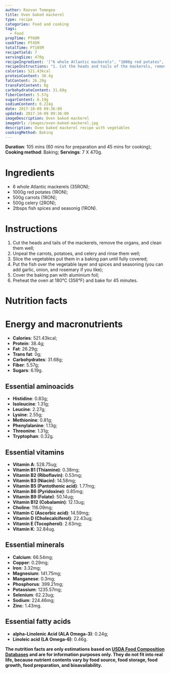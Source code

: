 ```yaml
---
author: Razvan Tomegea
title: Oven baked mackerel
type: recipe
categories: Food and cooking
tags:
  - Food
prepTime: PT60M
cookTime: PT45M
totalTime: PT105M
recipeYield: 7
servingSize: 470g
recipeIngredient: '["6 whole Atlantic mackerels", "1000g red potates", "500g carrots", "500g celery", "2tbsps fish spices and seasonig"]'
recipeInstructions: "1. Cut the heads and tails of the mackerels, remove the organs, and clean them well;\n2. Unpeal the carrots, potatoes, and celery and rinse them well;\n3. Slice the vegetables put them in a baking pan until fully covered;\n4. Put the fish over the vegetable layer and spices and seasoning (you can add garlic, onion, and rosemary if you like);\n5. Cover the baking pan with aluminium foil;\n6. Preheat the oven at 180&deg;C (356&deg;F) and bake for 45 minutes."
calories: 521.43kcal
proteinContent: 38.4g
fatContent: 26.29g
transFatContent: 0g
carbohydrateContent: 31.68g
fiberContent: 5.57g
sugarContent: 6.19g
sodiumContent: 0.224g
date: 2017-10-09 09:36:09
updated: 2017-10-09 09:36:09
imageDescription: Oven baked mackerel
imageUrl: /images/oven-baked-mackerel.jpg
description: Oven baked mackerel recipe with vegetables
cookingMethod: Baking
---
```

**Duration**: 105 mins (60 mins for preparation and 45 mins for cooking);
**Cooking method**: Baking;
**Servings**: 7 X 470g.

# Ingredients
- 6 whole Atlantic mackerels (35RON);
- 1000g red potates (1RON);
- 500g carrots (1RON);
- 500g celery (2RON);
- 2tbsps fish spices and seasonig (1RON).
<!-- more -->

# Instructions
1. Cut the heads and tails of the mackerels, remove the organs, and clean them well;
2. Unpeal the carrots, potatoes, and celery and rinse them well;
3. Slice the vegetables put them in a baking pan until fully covered;
4. Put the fish over the vegetable layer and spices and seasoning (you can add garlic, onion, and rosemary if you like);
5. Cover the baking pan with aluminium foil;
6. Preheat the oven at 180&deg;C (356&deg;F) and bake for 45 minutes.

# Nutrition facts
# Energy and macronutrients
- **Calories**: 521.43kcal;
- **Protein**: 38.4g;
- **Fat**: 26.29g;
- **Trans fat**: 0g;
- **Carbohydrates**: 31.68g;
- **Fiber**: 5.57g;
- **Sugars**: 6.19g.

## Essential aminoacids
- **Histidine**: 0.83g;
- **Isoleucine**: 1.31g;
- **Leucine**: 2.27g;
- **Lysine**: 2.55g;
- **Methionine**: 0.81g;
- **Phenylalanine**: 1.13g;
- **Threonine**: 1.31g;
- **Tryptophan**: 0.32g.

## Essential vitamins
- **Vitamin A**: 528.75ug;
- **Vitamin B1 (Thiamine)**: 0.38mg;
- **Vitamin B2 (Riboflavin)**: 0.53mg;
- **Vitamin B3 (Niacin)**: 14.58mg;
- **Vitamin B5 (Pantothenic acid)**: 1.77mg;
- **Vitamin B6 (Pyridoxine)**: 0.85mg;
- **Vitamin B9 (Folate)**: 50.14ug;
- **Vitamin B12 (Cobalamin)**: 12.13ug;
- **Choline**: 116.09mg;
- **Vitamin C (Ascorbic acid)**: 14.59mg;
- **Vitamin D (Cholecalciferol)**: 22.43ug;
- **Vitamin E (Tocopherol)**: 2.63mg;
- **Vitamin K**: 32.84ug.

## Essential minerals
- **Calcium**: 66.54mg;
- **Copper**: 0.29mg;
- **Iron**: 3.32mg;
- **Magnesium**: 141.75mg;
- **Manganese**: 0.3mg;
- **Phosphorus**: 399.21mg;
- **Potassium**: 1235.57mg;
- **Selenium**: 62.23ug;
- **Sodium**: 224.46mg;
- **Zinc**: 1.43mg.

## Essential fatty acids
- **alpha-Linolenic Acid (ALA Omega-3)**: 0.24g;
- **Linoleic acid (LA Omega-6)**: 0.46g.

**The nutrition facts are only estimations based on [USDA Food Composition Databases](https://ndb.nal.usda.gov/ndb/search/list) and are for information purposes only. They do not fit into real life, because nutrient contents vary by food source, food storage, food growth, food preparation, and bioavailability.**
